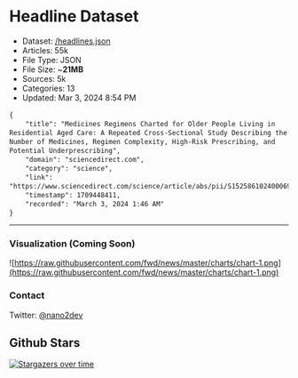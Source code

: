 # Headline Dataset

- Dataset: [/headlines.json](https://raw.githubusercontent.com/fwd/news/master/headlines.json) 
- Articles: 55k
- File Type: JSON
- File Size: ~**21MB**
- Sources: 5k
- Categories: 13
- Updated: Mar 3, 2024 8:54 PM

```
{
    "title": "Medicines Regimens Charted for Older People Living in Residential Aged Care: A Repeated Cross-Sectional Study Describing the Number of Medicines, Regimen Complexity, High-Risk Prescribing, and Potential Underprescribing",
    "domain": "sciencedirect.com",
    "category": "science",
    "link": "https://www.sciencedirect.com/science/article/abs/pii/S1525861024000690",
    "timestamp": 1709448411,
    "recorded": "March 3, 2024 1:46 AM"
}
```

---

### Visualization (Coming Soon)

![https://raw.githubusercontent.com/fwd/news/master/charts/chart-1.png](https://raw.githubusercontent.com/fwd/news/master/charts/chart-1.png)

### Contact 

Twitter: [@nano2dev](https://twitter.com/nano2dev)

## Github Stars

[![Stargazers over time](https://starchart.cc/fwd/news.svg)](https://starchart.cc/fwd/news)
